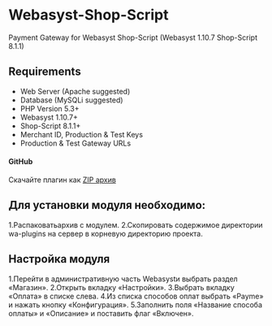 # Webasyst-Shop-Script
Payment Gateway for Webasyst Shop-Script  (Webasyst 1.10.7  Shop-Script 8.1.1)

## Requirements

- Web Server (Apache suggested)
- Database (MySQLi suggested)
- PHP Version 5.3+
- Webasyst 1.10.7+
- Shop-Script 8.1.1+
- Merchant ID, Production & Test Keys
- Production & Test Gateway URLs

#### GitHub


Скачайте плагин как [ZIP архив](https://github.com/PaycomUZ/PayMe-Gateway-Webasyst-Shop-Script/releases/tag/v1.0.0.1)

## Для установки модуля необходимо:

1.Распаковатьархив с модулем. 
2.Скопировать содержимое директории wa-plugins на сервер в корневую директорию проекта.

## Настройка модуля

1.Перейти в административную часть Webasystи выбрать раздел «Магазин».
2.Открыть вкладку «Настройки».
3.Выбрать вкладку «Оплата» в списке слева. 
4.Из списка способов оплат выбрать «Payme» и нажать кнопку «Конфигурация».
5.Заполнить поля «Название способа оплаты» и «Описание» и поставить флаг «Включен».